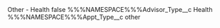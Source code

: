 <?xml version="1.0" encoding="UTF-8"?>
<CustomMetadata xmlns="http://soap.sforce.com/2006/04/metadata" xmlns:xsi="http://www.w3.org/2001/XMLSchema-instance" xmlns:xsd="http://www.w3.org/2001/XMLSchema">
    <label>Other - Health</label>
    <protected>false</protected>
    <values>
        <field>%%%NAMESPACE%%%Advisor_Type__c</field>
        <value xsi:type="xsd:string">Health</value>
    </values>
    <values>
        <field>%%%NAMESPACE%%%Appt_Type__c</field>
        <value xsi:type="xsd:string">other</value>
    </values>
</CustomMetadata>
